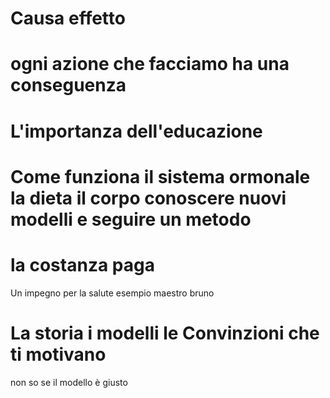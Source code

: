 
# Causa effetto 

# ogni azione che facciamo ha una conseguenza 

# L'importanza dell'educazione

# Come funziona il sistema ormonale la dieta il corpo conoscere nuovi modelli e seguire un metodo 

# la costanza paga

Un impegno per la salute esempio maestro bruno 

# La storia i modelli le Convinzioni che ti motivano

non so se il modello è giusto 




<!--stackedit_data:
eyJoaXN0b3J5IjpbLTE0ODM4MzgxNTQsMTE1ODQ2Njg0MF19
-->